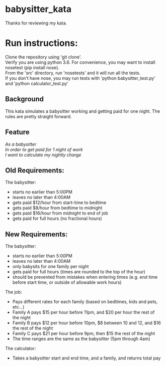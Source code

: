 # babysitter_kata

Thanks for reviewing my kata.

# Run instructions:
Clone the repository using 'git clone'.<br>
Verify you are using python 3.6.  For convenience, you may want to install nosetest (pip install nose).<br>
From the 'src' directory, run 'nosetests' and it will run all the tests.<br>
If you don't have nose, you may run tests with 'python babysitter_test.py' and 'python calculator_test.py'<br>

## Background
This kata simulates a babysitter working and getting paid for one night.  The rules are pretty straight forward.

## Feature
*As a babysitter<br>
In order to get paid for 1 night of work<br>
I want to calculate my nightly charge<br>*

## Old Requirements:
The babysitter:
- starts no earlier than 5:00PM
- leaves no later than 4:00AM
- gets paid $12/hour from start-time to bedtime
- gets paid $8/hour from bedtime to midnight
- gets paid $16/hour from midnight to end of job
- gets paid for full hours (no fractional hours)

## New Requirements:

The babysitter:
- starts no earlier than 5:00PM
- leaves no later than 4:00AM
- only babysits for one family per night
- gets paid for full hours (times are rounded to the top of the hour)
- should be prevented from mistakes when entering times (e.g. end time before start time, or outside of allowable work hours)

The job:
- Pays different rates for each family (based on bedtimes, kids and pets, etc...)
- Family A pays $15 per hour before 11pm, and $20 per hour the rest of the night
- Family B pays $12 per hour before 10pm, $8 between 10 and 12, and $16 the rest of the night
- Family C pays $21 per hour before 9pm, then $15 the rest of the night
- The time ranges are the same as the babysitter (5pm through 4am)

The calculator:
- Takes a babysitter start and end time, and a family, and returns total pay
